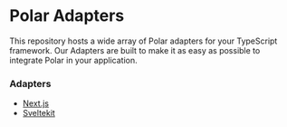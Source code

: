 # Polar Adapters

This repository hosts a wide array of Polar adapters for your TypeScript framework. Our Adapters are built to make it as easy as possible to integrate Polar in your application.

### Adapters

- [Next.js](./packages/polar-nextjs)
- [Sveltekit](./packages/polar-sveltekit)
